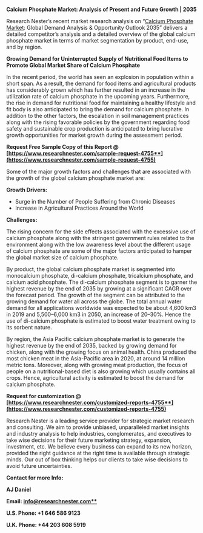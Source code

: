 ﻿**Calcium Phosphate Market: Analysis of Present and Future Growth | 2035**

Research Nester’s recent market research analysis on “[Calcium Phosphate Market](https://www.researchnester.com/reports/calcium-phosphate-market/4755): Global Demand Analysis & Opportunity Outlook 2035” delivers a detailed competitor’s analysis and a detailed overview of the global calcium phosphate market in terms of market segmentation by product, end-use, and by region. 

**Growing Demand for Uninterrupted Supply of Nutritional Food Items to Promote Global Market Share of Calcium Phosphate**

In the recent period, the world has seen an explosion in population within a short span. As a result, the demand for food items and agricultural products has considerably grown which has further resulted in an increase in the utilization rate of calcium phosphate in the upcoming years. Furthermore, the rise in demand for nutritional food for maintaining a healthy lifestyle and fit body is also anticipated to bring the demand for calcium phosphate. In addition to the other factors, the escalation in soil management practices along with the rising favorable policies by the government regarding food safety and sustainable crop production is anticipated to bring lucrative growth opportunities for market growth during the assessment period.

**Request Free Sample Copy of this Report @ [https://www.researchnester.com/sample-request-4755**](https://www.researchnester.com/sample-request-4755)**

Some of the major growth factors and challenges that are associated with the growth of the global calcium phosphate market are:

**Growth Drivers:**

- Surge in the Number of People Suffering from Chronic Diseases
- Increase in Agricultural Practices Around the World

**Challenges:**

The rising concern for the side effects associated with the excessive use of calcium phosphate along with the stringent government rules related to the environment along with the low awareness level about the different usage of calcium phosphate are some of the major factors anticipated to hamper the global market size of calcium phosphate.

By product, the global calcium phosphate market is segmented into monocalcium phosphate, di-calcium phosphate, tricalcium phosphate, and calcium acid phosphate. The di-calcium phosphate segment is to garner the highest revenue by the end of 2035 by growing at a significant CAGR over the forecast period. The growth of the segment can be attributed to the growing demand for water all across the globe. The total annual water demand for all applications worldwide was expected to be about 4,600 km3 in 2019 and 5,500–6,000 km3 in 2050, an increase of 20–30%. Hence the use of di-calcium phosphate is estimated to boost water treatment owing to its sorbent nature.

By region, the Asia Pacific calcium phosphate market is to generate the highest revenue by the end of 2035, backed by growing demand for chicken, along with the growing focus on animal health. China produced the most chicken meat in the Asia-Pacific area in 2020, at around 14 million metric tons. Moreover, along with growing meat production, the focus of people on a nutritional-based diet is also growing which usually contains all crops. Hence, agricultural activity is estimated to boost the demand for calcium phosphate.

**Request for customization @ [https://www.researchnester.com/customized-reports-4755**](https://www.researchnester.com/customized-reports-4755)**

Research Nester is a leading service provider for strategic market research and consulting. We aim to provide unbiased, unparalleled market insights and industry analysis to help industries, conglomerates, and executives to take wise decisions for their future marketing strategy, expansion, investment, etc. We believe every business can expand to its new horizon, provided the right guidance at the right time is available through strategic minds. Our out of box thinking helps our clients to take wise decisions to avoid future uncertainties.

**Contact for more Info:**

**AJ Daniel**

**Email: [info@researchnester.com**](mailto:info@researchnester.com)**

**U.S. Phone: +1 646 586 9123** 

**U.K. Phone: +44 203 608 5919**

